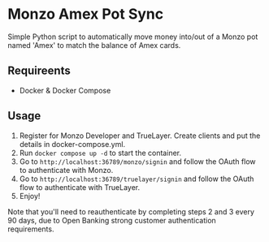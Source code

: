# Monzo Amex Pot Sync
Simple Python script to automatically move money into/out of a Monzo pot named 'Amex' to match the balance of Amex cards.

## Requireents
* Docker & Docker Compose

## Usage
1. Register for Monzo Developer and TrueLayer. Create clients and put the details in docker-compose.yml.
2. Run `docker compose up -d` to start the container.
3. Go to `http://localhost:36789/monzo/signin` and follow the OAuth flow to authenticate with Monzo.
4. Go to `http://localhost:36789/truelayer/signin` and follow the OAuth flow to authenticate with TrueLayer.
5. Enjoy!

Note that you'll need to reauthenticate by completing steps 2 and 3 every 90 days, due to Open Banking strong customer authentication requirements.
